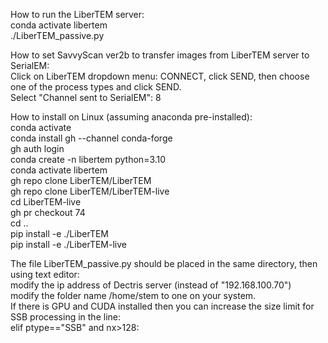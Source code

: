 How to run the LiberTEM server: <br>
conda activate libertem  <br>
./LiberTEM_passive.py  <br>

How to set SavvyScan ver2b to transfer images from LiberTEM server to SerialEM: <br>
Click on LiberTEM dropdown menu: CONNECT, click SEND, then choose one of the process types and click SEND. <br>
Select "Channel sent to SerialEM": 8   <br>

How to install on Linux (assuming anaconda pre-installed): <br>
conda activate <br>
conda install gh --channel conda-forge <br>
gh auth login <br>
conda create -n libertem python=3.10 <br>
conda activate libertem <br>
gh repo clone LiberTEM/LiberTEM <br>
gh repo clone LiberTEM/LiberTEM-live <br>
cd LiberTEM-live <br>
gh pr checkout 74 <br>
cd .. <br>
pip install -e ./LiberTEM   <br>
pip install -e ./LiberTEM-live   <br>

The file LiberTEM_passive.py should be placed in the same directory, then using text editor: <br>
modify the ip address of Dectris server (instead of "192.168.100.70") <br>
modify the folder name /home/stem to one on your system. <br>
If there is GPU and CUDA installed then you can increase the size limit for SSB processing in the line: <br>
elif ptype=="SSB" and nx>128:  <br>